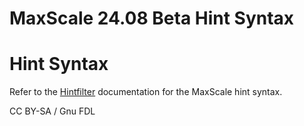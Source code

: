 
# MaxScale 24.08 Beta Hint Syntax

# Hint Syntax


Refer to the [Hintfilter](../mariadb-maxscale-24-08-beta-filters/mariadb-maxscale-2408-maxscale-2408-beta-hintfilter.md) documentation for the
MaxScale hint syntax.


CC BY-SA / Gnu FDL

